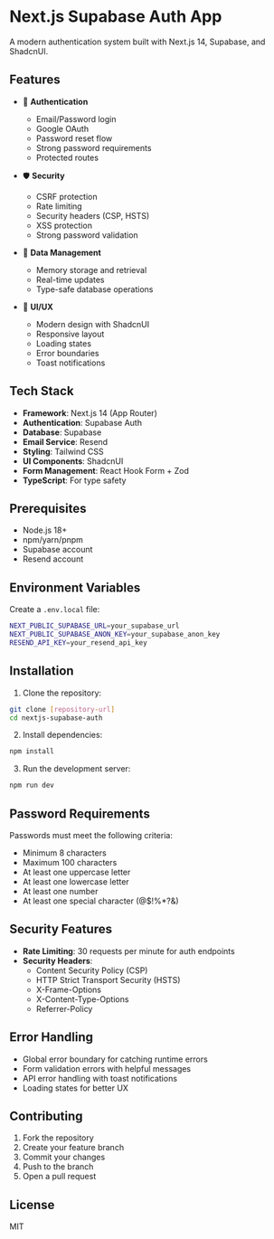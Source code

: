 # Next.js Supabase Auth App

A modern authentication system built with Next.js 14, Supabase, and ShadcnUI.

## Features

- 🔐 **Authentication**
  - Email/Password login
  - Google OAuth
  - Password reset flow
  - Strong password requirements
  - Protected routes

- 🛡️ **Security**
  - CSRF protection
  - Rate limiting
  - Security headers (CSP, HSTS)
  - XSS protection
  - Strong password validation

- 💾 **Data Management**
  - Memory storage and retrieval
  - Real-time updates
  - Type-safe database operations

- 🎨 **UI/UX**
  - Modern design with ShadcnUI
  - Responsive layout
  - Loading states
  - Error boundaries
  - Toast notifications

## Tech Stack

- **Framework**: Next.js 14 (App Router)
- **Authentication**: Supabase Auth
- **Database**: Supabase
- **Email Service**: Resend
- **Styling**: Tailwind CSS
- **UI Components**: ShadcnUI
- **Form Management**: React Hook Form + Zod
- **TypeScript**: For type safety

## Prerequisites

- Node.js 18+
- npm/yarn/pnpm
- Supabase account
- Resend account

## Environment Variables

Create a `.env.local` file:

```bash
NEXT_PUBLIC_SUPABASE_URL=your_supabase_url
NEXT_PUBLIC_SUPABASE_ANON_KEY=your_supabase_anon_key
RESEND_API_KEY=your_resend_api_key
```

## Installation

1. Clone the repository:
```bash
git clone [repository-url]
cd nextjs-supabase-auth
```

2. Install dependencies:
```bash
npm install
```

3. Run the development server:
```bash
npm run dev
```

## Password Requirements

Passwords must meet the following criteria:
- Minimum 8 characters
- Maximum 100 characters
- At least one uppercase letter
- At least one lowercase letter
- At least one number
- At least one special character (@$!%*?&)

## Security Features

- **Rate Limiting**: 30 requests per minute for auth endpoints
- **Security Headers**:
  - Content Security Policy (CSP)
  - HTTP Strict Transport Security (HSTS)
  - X-Frame-Options
  - X-Content-Type-Options
  - Referrer-Policy

## Error Handling

- Global error boundary for catching runtime errors
- Form validation errors with helpful messages
- API error handling with toast notifications
- Loading states for better UX

## Contributing

1. Fork the repository
2. Create your feature branch
3. Commit your changes
4. Push to the branch
5. Open a pull request

## License

MIT
